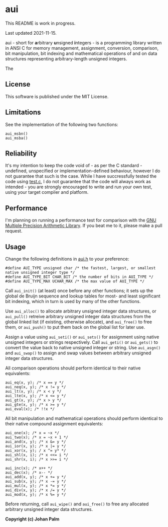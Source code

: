 # aui
This README is work in progress.

Last updated 2021-11-15.

aui - short for **a**rbitrary **u**nsigned **i**ntegers - is a programming library written in ANSI C for memory management, assignment, conversion, comparison, bit manipulation, bit indexing and mathematical operations of and on data structures representing arbitrary-length unsigned integers.

The 

## License
This software is published under the MIT License.

## Limitations
See the implementation of the following two functions:
```
aui_msbn()
aui_msba()
```

## Reliability
It's my intention to keep the code void of - as per the C standard - undefined, unspecified or implementation-defined behaviour, however I do not guarantee that such is the case. While I have succressfully tested the code using [test.c](https://github.com/pij-se/aui/tree/master/src/test.c), I do not guarantee that the code will always work as intended - you are strongly encouraged to write and run your own test, using your target compiler and platform.

## Performance
I'm planning on running a performance test for comparison with the [GNU Multiple Precision Arithmetic Library](https://gmplib.org/). If you beat me to it, please make a pull request.

## Usage
Change the following definitions in [aui.h](https://github.com/pij-se/aui/tree/master/src/aui.h) to your preference:
```
#define AUI_TYPE unsigned char /* the fastest, largest, or smallest native unsigned integer type */
#define AUI_TYPE_BIT CHAR_BIT /* the number of bits in AUI_TYPE */
#define AUI_TYPE_MAX UCHAR_MAX /* the max value of AUI_TYPE */
```
Call `aui_init()` (at least) once before any other functions; it sets up the global de Bruijn sequence and lookup tables for most- and least significant bit indexing, which in turn is used by many of the other functions.

Use `aui_alloc()` to allocate arbitrary unsigned integer data structures, or `aui_pull()`  retreive arbitrary unsigned integer data structures from the global linked list (if existing, otherwise allocate), and `aui_free()` to free them,  or `aui_push()` to put them back on the global list for later use.

Assign a value using `aui_seti()` or `aui_sets()` for assignment using native unsigned integers or strings respectively. Call `aui_geti()` or `aui_gets()` to convert the value back to native unsigned integer or string. Use `aui_asgn()` and `aui_swap()` to assign and swap values between arbitrary unsigned integer data structures.

All comparison operations should perform identical to their native equivalents:

```
aui_eq(x, y); /* x == y */
aui_neq(x, y); /* x != y */
aui_lt(x, y); /* x < y */
aui_lte(x, y); /* x <= y */
aui_gt(x, y); /* x > y */
aui_gte(x, y); /* x >= y */
aui_eval(x); /* !!x */
```

All bit manipulation and mathematical operations should perform identical to their native compound assignment equivalents:

```
aui_one(x); /* x = ~x */
aui_two(x); /* x = ~x + 1 */
aui_and(x, y); /* x &= y */
aui_ior(x, y); /* x |= y */
aui_xor(x, y); / x ^= y* */
aui_shl(x, i); /* x <<= i */
aui_shr(x, i); /* x >>= i */

aui_inc(x); /* x++ */
aui_dec(x); /* x-- */
aui_add(x, y); /* x += y */
aui_sub(x, y); /* x -= y */
aui_mul(x, y); /* x *= y */
aui_div(x, y); /* x /= y */
aui_mod(x, y); /* x %= y */
```

Before returning, call `aui_wipe()` and `aui_free()` to free any allocated arbitrary unsigned integer data structures.

**Copyright (c) Johan Palm**
